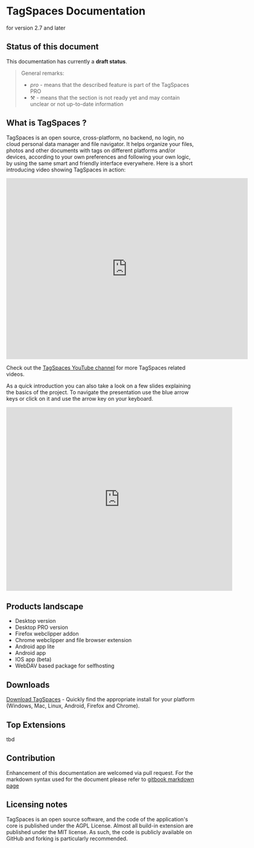 # TagSpaces Documentation
for version 2.7 and later

## Status of this document

This documentation has currently a **draft status**.

> General remarks:
> * <i class="profeature">pro</i> - means that the described feature is part of the TagSpaces PRO
> * ⚒ - means that the section is not ready yet and may contain unclear or not up-to-date information

## What is TagSpaces ?
TagSpaces is an open source, cross-platform, no backend, no login, no cloud personal data manager and file navigator. It helps organize your files, photos and other documents with tags on different platforms and/or devices, according to your own preferences and following your own logic, by using the same smart and friendly interface everywhere. Here is a short introducing video showing TagSpaces in action:

<iframe width="640" height="480" src="https://www.youtube-nocookie.com/embed/8rMo5EFAqgM?rel=0" frameborder="0" allowfullscreen></iframe>

Check out the [TagSpaces YouTube channel](https://www.youtube.com/channel/UCzfSaeg-7mpt96UI97zwbfQ) for more TagSpaces related videos.

As a quick introduction you can also take a look on a few slides explaining the basics of the project. To navigate the presentation use the blue arrow keys or click on it and use the arrow key on your keyboard.

<iframe src="https://www.slideshare.net/slideshow/embed_code/33371724?rel=0" width="599" height="487"  style="border:none;" allowfullscreen> </iframe>

## Products landscape

* Desktop version
* Desktop PRO version
* Firefox webclipper addon
* Chrome webclipper and file browser extension
* Android app lite
* Android app
* IOS app (beta)
* WebDAV based package for selfhosting

## Downloads

[Download TagSpaces](https://www.tagspaces.org/downloads) - Quickly find the appropriate install for your platform (Windows, Mac, Linux, Android, Firefox and Chrome).

## Top Extensions

tbd

## Contribution
Enhancement of this documentation are welcomed via pull request. For the markdown syntax used for the document please refer to [gitbook markdown page](https://toolchain.gitbook.com/syntax/markdown.html)

## Licensing notes
TagSpaces is an open source software, and the code of the application's core is published under the AGPL License. Almost all build-in extension are published under the MIT license. As such, the code is publicly available on GitHub and forking is particularly recommended.


